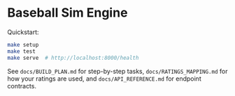 # Baseball Sim Engine

Quickstart:
```bash
make setup
make test
make serve  # http://localhost:8000/health
```

See `docs/BUILD_PLAN.md` for step-by-step tasks, `docs/RATINGS_MAPPING.md` for how your ratings are used, and `docs/API_REFERENCE.md` for endpoint contracts.
